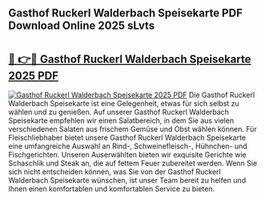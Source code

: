 ## Gasthof Ruckerl Walderbach Speisekarte PDF Download Online 2025 sLvts

# <h2><a href="http://gc8oyu.nevu.top/?p=Gasthof+Ruckerl+Walderbach+Speisekarte">🔗 👉🔴 Gasthof Ruckerl Walderbach Speisekarte 2025 PDF</a></h2>

[![Gasthof Ruckerl Walderbach Speisekarte 2025 PDF](https://i.imgur.com/dBaPXMq.png)](http://gc8oyu.nevu.top/?p=Gasthof+Ruckerl+Walderbach+Speisekarte)
Die Gasthof Ruckerl Walderbach Speisekarte ist eine Gelegenheit, etwas für sich selbst zu wählen und zu genießen. Auf unserer Gasthof Ruckerl Walderbach Speisekarte empfehlen wir einen Salatbereich, in dem Sie aus vielen verschiedenen Salaten aus frischem Gemüse und Obst wählen können. Für Fleischliebhaber bietet unsere Gasthof Ruckerl Walderbach Speisekarte eine umfangreiche Auswahl an Rind-, Schweinefleisch-, Hühnchen- und Fischgerichten. Unseren Auserwählten bieten wir exquisite Gerichte wie Schaschlik und Steak an, die auf fettem Feuer zubereitet werden. Wenn Sie sich nicht entscheiden können, was Sie von der Gasthof Ruckerl Walderbach Speisekarte wünschen, ist unser Team bereit zu helfen und Ihnen einen komfortablen und komfortablen Service zu bieten.
